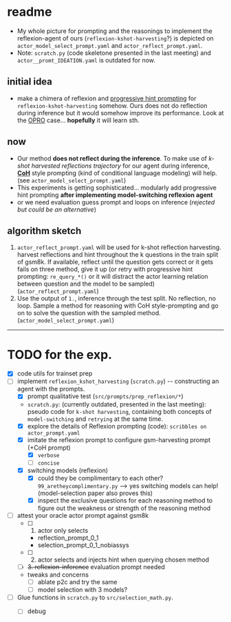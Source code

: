 # readme
- My whole picture for prompting and the reasonings to implement the reflexion-agent of ours (`reflexion-kshot-harvesting`?) is depicted on `actor_model_select_prompt.yaml` and `actor_reflect_prompt.yaml`. 
- Note: `scratch.py` (code skeletone presented in the last meeting) and `actor__promt_IDEATION.yaml` is outdated for now.

## initial idea
- make a chimera of reflexion and [progressive hint prompting](https://arxiv.org/abs/2304.09797) for 
`reflexion-kshot-harvesting` somehow. Ours does not do reflection during inference but it would somehow improve its performance. Look at the [OPRO](https://arxiv.org/abs/2309.03409) case... **hopefully** it will learn sth.

## now
- Our method **does not reflect during the inference**. To make use of *k-shot harvested reflections trajectory* for our agent during inference, **[CoH](https://arxiv.org/abs/2302.02676)** style prompting (kind of conditional language modeling) will help. (see `actor_model_select_prompt.yaml`)
- This experiments is getting sophisticated... modularly add progressive hint prompting **after implementing model-switching reflexion agent**
- or we need evaluation guess prompt and loops on inference (*rejected but could be an alternative*) 

## algorithm sketch
1. `actor_reflect_prompt.yaml` will be used for k-shot reflection harvesting. harvest reflections and hint throughout the k questions in the train split of gsm8k. If available, reflect until the question gets correct or it gets fails on three method, give it up (or retry with progressive hint prompting: `re_query_*()` or it will distract the actor learning relation between question and the model to be sampled) (`actor_reflect_prompt.yaml`)
2. Use the output of `1.`, inference through the test split. No reflection, no loop. Sample a method for reasoning with CoH style-prompting and go on to solve the question with the sampled method. (`actor_model_select_prompt.yaml`)


----
# TODO for the exp.
- [x] code utils for trainset prep
- [ ] implement `reflexion_kshot_harvesting` (`scratch.py`)  -- constructing an agent with the prompts.
    - [x] prompt qualitative test (`src/prompts/prep_reflexion/*`)
    - `scratch.py`: (currently outdated, presented in the last meeting): pseudo code for `k-shot harvesting`, containing both concepts of `model-switching` and `retrying` at the same time.  
    - [x] explore the details of Reflexion prompting (code): `scribbles on actor_prompt.yaml`
    - [x] imitate the reflexion prompt to configure gsm-harvesting prompt (+CoH prompt)
        - [x] `verbose`
        - [ ] `concise` 
    - [x] switching models (reflexion)
        - [x] could they be complimentary to each other?  `99_aretheycomplimentary.py` --> yes switching models can help! (model-selection paper also proves this)
        - [x] inspect the exclusive questions for each reasoning method to figure out the weakness or strength of the reasoning method 
- [ ] attest your oracle actor prompt against gsm8k
    - [ ] 1. actor only selects
        - reflection_prompt_0_1
        - selection_prompt_0_1_nobiassys
    - [ ] 2. actor selects and injects hint when querying chosen method
    - [ ] ~~3. reflexion-inference~~ evaluation prompt needed
    - tweaks and concerns
        - [ ] ablate p2c and try the same
        - [ ] model selection with 3 models?
- [ ] Glue functions in `scratch.py` to `src/selection_math.py`.
    - [ ] debug


